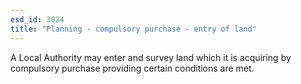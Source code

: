 ```yaml
---
esd_id: 3024
title: "Planning - compulsory purchase - entry of land"
---
```


A Local Authority may enter and survey land which it is acquiring by compulsory purchase providing certain conditions are met.

